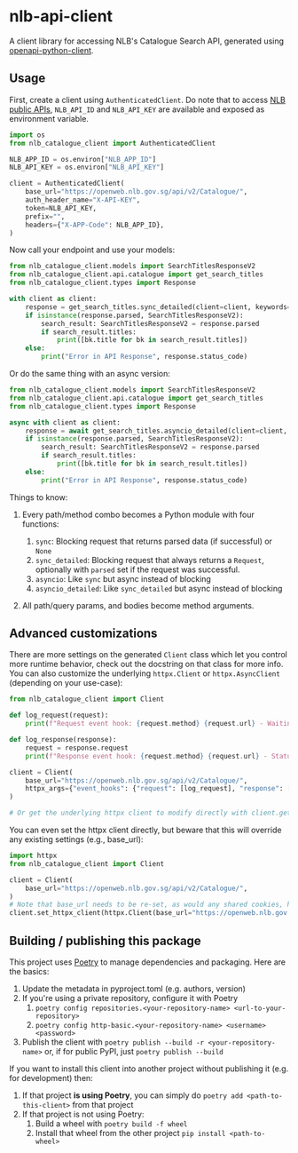 # nlb-api-client
A client library for accessing NLB's Catalogue Search API, generated using [openapi-python-client](https://github.com/openapi-generators/openapi-python-client).

## Usage
First, create a client using `AuthenticatedClient`. Do note that to access [NLB public APIs](https://www.nlb.gov.sg/main/partner-us/contribute-and-create-with-us/NLBLabs), `NLB_API_ID` and `NLB_API_KEY` are available and exposed as environment variable.

```python
import os
from nlb_catalogue_client import AuthenticatedClient

NLB_APP_ID = os.environ["NLB_APP_ID"]
NLB_API_KEY = os.environ["NLB_API_KEY"]

client = AuthenticatedClient(
    base_url="https://openweb.nlb.gov.sg/api/v2/Catalogue/",
    auth_header_name="X-API-KEY",
    token=NLB_API_KEY,
    prefix="",
    headers={"X-APP-Code": NLB_APP_ID},
)
```

Now call your endpoint and use your models:

```python
from nlb_catalogue_client.models import SearchTitlesResponseV2
from nlb_catalogue_client.api.catalogue import get_search_titles
from nlb_catalogue_client.types import Response

with client as client:
    response = get_search_titles.sync_detailed(client=client, keywords="Snow White")
    if isinstance(response.parsed, SearchTitlesResponseV2):
        search_result: SearchTitlesResponseV2 = response.parsed
        if search_result.titles:
            print([bk.title for bk in search_result.titles])
    else:
        print("Error in API Response", response.status_code)
```

Or do the same thing with an async version:

```python
from nlb_catalogue_client.models import SearchTitlesResponseV2
from nlb_catalogue_client.api.catalogue import get_search_titles
from nlb_catalogue_client.types import Response

async with client as client:
    response = await get_search_titles.asyncio_detailed(client=client, keywords="Snow White")
    if isinstance(response.parsed, SearchTitlesResponseV2):
        search_result: SearchTitlesResponseV2 = response.parsed
        if search_result.titles:
            print([bk.title for bk in search_result.titles])
    else:
        print("Error in API Response", response.status_code)
```


Things to know:
1. Every path/method combo becomes a Python module with four functions:
    1. `sync`: Blocking request that returns parsed data (if successful) or `None`
    1. `sync_detailed`: Blocking request that always returns a `Request`, optionally with `parsed` set if the request was successful.
    1. `asyncio`: Like `sync` but async instead of blocking
    1. `asyncio_detailed`: Like `sync_detailed` but async instead of blocking

1. All path/query params, and bodies become method arguments.

## Advanced customizations

There are more settings on the generated `Client` class which let you control more runtime behavior, check out the docstring on that class for more info. You can also customize the underlying `httpx.Client` or `httpx.AsyncClient` (depending on your use-case):

```python
from nlb_catalogue_client import Client

def log_request(request):
    print(f"Request event hook: {request.method} {request.url} - Waiting for response")

def log_response(response):
    request = response.request
    print(f"Response event hook: {request.method} {request.url} - Status {response.status_code}")

client = Client(
    base_url="https://openweb.nlb.gov.sg/api/v2/Catalogue/",
    httpx_args={"event_hooks": {"request": [log_request], "response": [log_response]}},
)

# Or get the underlying httpx client to modify directly with client.get_httpx_client() or client.get_async_httpx_client()
```

You can even set the httpx client directly, but beware that this will override any existing settings (e.g., base_url):

```python
import httpx
from nlb_catalogue_client import Client

client = Client(
    base_url="https://openweb.nlb.gov.sg/api/v2/Catalogue/",
)
# Note that base_url needs to be re-set, as would any shared cookies, headers, etc.
client.set_httpx_client(httpx.Client(base_url="https://openweb.nlb.gov.sg/api/v2/Catalogue/", proxies="http://localhost:8030"))
```

## Building / publishing this package
This project uses [Poetry](https://python-poetry.org/) to manage dependencies  and packaging.  Here are the basics:
1. Update the metadata in pyproject.toml (e.g. authors, version)
1. If you're using a private repository, configure it with Poetry
    1. `poetry config repositories.<your-repository-name> <url-to-your-repository>`
    1. `poetry config http-basic.<your-repository-name> <username> <password>`
1. Publish the client with `poetry publish --build -r <your-repository-name>` or, if for public PyPI, just `poetry publish --build`

If you want to install this client into another project without publishing it (e.g. for development) then:
1. If that project **is using Poetry**, you can simply do `poetry add <path-to-this-client>` from that project
1. If that project is not using Poetry:
    1. Build a wheel with `poetry build -f wheel`
    1. Install that wheel from the other project `pip install <path-to-wheel>`
